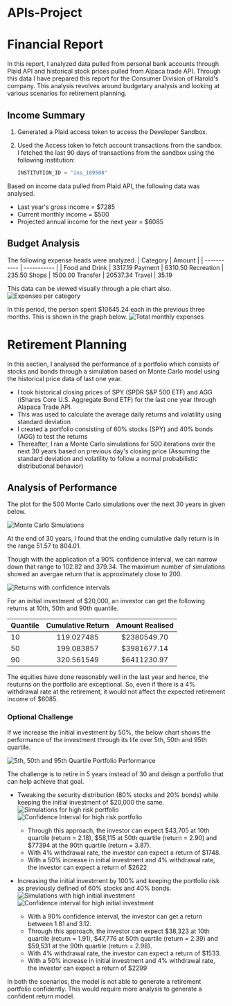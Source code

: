 # APIs-Project

# Financial Report
In this report, I analyzed data pulled from personal bank accounts through Plaid API and historical stock prices pulled from Alpaca trade API. Through this data I have prepared this report for the Consumer Division of Harold's company. This analysis revolves around budgetary analysis and looking at various scenarios for retirement planning.



## Income Summary

1. Generated a Plaid access token to access the Developer Sandbox.

2. Used the Access token to fetch account transactions from the sandbox. I fetched the last 90 days of transactions from the sandbox using the following institution:

    ```python
    INSTITUTION_ID = "ins_109508"
    ```

Based on income data pulled from Plaid API, the following data was analysed.
* Last year's gross income = $7285
* Current monthly income = $500
* Projected annual income for the next year = $6085



## Budget Analysis
The following expense heads were analyzed.
| Category      | Amount |
| ----------- | ----------- |
| Food and Drink | 3317.19
Payment      |   6310.50
Recreation   |     235.50
Shops        |    1500.00
Transfer    |    20537.34
Travel       |     35.19       

This data can be viewed visually through a pie chart also.
![Expenses per category](Starter_Code/expenses_pie.png)



In this period, the person spent $10645.24 each in the previous three months. This is shown in the graph below.
![Total monthly expenses](Starter_Code/expense_bar3.png)

# Retirement Planning
In this section, I analysed the performance of a portfolio which consists of stocks and bonds through a simulation based on Monte Carlo model using the historical price data of last one year.

* I took historical closing prices of SPY (SPDR S&P 500 ETF) and AGG (iShares Core U.S. Aggregate Bond ETF) for the last one year through Alapaca Trade API.
* This was used to calculate the average daily returns and volatility using standard deviation
* I created a portfolio consisting of 60% stocks (SPY) and 40% bonds (AGG) to test the returns 
* Thereafter, I ran a Monte Carlo simulations for 500 iterations over the next 30 years based on previous day's closing price (Assuming the standard deviation and volatility to follow a normal probabilistic distributional behavior)

## Analysis of Performance
The plot for the 500 Monte Carlo simulations over the next 30 years in given below.

![Monte Carlo Simulations](Starter_Code/monte_carlo.png)

At the end of 30 years, I found that the ending cumulative daily return is in the range 51.57 to 804.01. 

Though with the application of a 90% confidence interval, we can narrow down that range to 102.82 and 379.34. The maximum number of simulations showed an avergae return that is approximately close to 200.

![Returns with confidence intervals](Starter_Code/confidence_intervals.png)

For an initial investment of $20,000, an investor can get the following returns at 10th, 50th and 90th quantile.



| Quantile      | Cumulative Return | Amount Realised     |
| :---        |    :----:   |         :---: |
| 10          |   119.027485      |  $2380549.70    |
|   50          |   199.083857      |  $3981677.14    |
|   90          |   320.561549      |  $6411230.97     |

The equities have done reasonably well in the last year and hence, the reuturns on the portfolio are exceptional. So, even if there is a 4% withdrawal rate at the retirement, it would not affect the expected retirement income of $6085.

### Optional Challenge
If we increase the initial investment by 50%, the below chart shows the performance of the investment through its life over 5th, 50th and 95th quartile.

![5th, 50th and 95th Quartile Portfolio Performance](Starter_Code/new_investment.png)


The challenge is to retire in 5 years instead of 30 and deisgn a portfolio that can help achieve that goal.
* Tweaking the security distribution (80% stocks and 20% bonds) while keeping the initial investment of $20,000 the same.
![Simulations for high risk portfolio](Starter_Code/high_risk_sim.png)
![Confidence Interval for high risk portfolio](Starter_Code/high_risk_confidence.png)

    * Through this approach, the investor can expect $43,705 at 10th quartile (return = 2.18), $58,115 at 50th quartile (return = 2.90) and $77394 at the 90th quartile (return = 3.87). 
    * With 4% withdrawal rate, the investor can expect a return of $1748.
    * With a 50% increase in initial investment and 4% withdrawal rate, the investor can expect a return of $2622

* Increasing the initial investment by 100% and keeping the portfolio risk as previously defined of 60% stocks and 40% bonds.
![Simulations with high initial investment](Starter_Code/new_initial_investment.png)
![Confidence interval for high initial investment](Starter_Code/new_initial_investment_confidence.png)
    * With a 90% confidence interval, the investor can get a return between 1.81 and 3.12.
    * Through this approach, the investor can expect $38,323 at 10th quartile (return = 1.91), $47,776 at 50th quartile (return = 2.39) and $59,531 at the 90th quartile (return = 2.98). 
    * With 4% withdrawal rate, the investor can expect a return of $1533.
    * With a 50% increase in initial investment and 4% withdrawal rate, the investor can expect a return of $2299

In both the scenarios, the model is not able to generate a retirement portfolio confidently. This would require more analysis to generate a confident return model.
